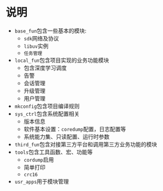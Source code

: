 # 说明

- `base_fun`包含一些基本的模块:
  - `sdk`网络及协议
  - `libuv`实例
  - `任务管理`
- `local_fun`包含项目实现的业务功能模块
  - 包含深度学习调度
  - 告警
  - 会话管理
  - 升级管理
  - 用户管理
- `mkconfig`包含项目编译规则
- `sys_ctrl`包含系统配置相关
  - 版本信息
  - 软件基本设置：`coredump`配置，日志配置等
  - 系统能力集、只读配置、运行时参数
- `third_fun`包含对接第三方平台和调用第三方业务功能的模块
- `tools`包含工具函数、宏、功能等
  - `cordump`启用
  - 简单打印
  - `crc16`
- `usr_apps`用于模块管理